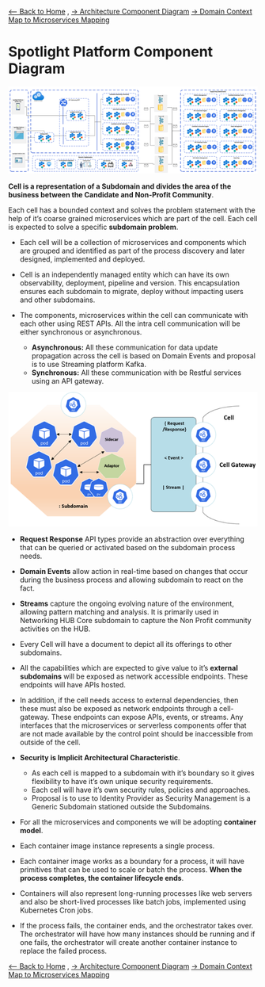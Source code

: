 [<-- Back to Home](../README.md) ,
[-> Architecture Component Diagram](./3_Arch_ArchitectureComponentDiagram.md)
[-> Domain Context Map to Microservices Mapping](./5_Arch_DomainContextMaptoMicroservicesMapping.md)

#  Spotlight Platform Component Diagram 
![Spotlight Platform Component Diagram](..//Images/SpotlightPlatformComponentDiagram.png)

**Cell is a representation of a Subdomain and divides the area of the business between the Candidate and Non-Profit Community**. 

Each cell has a bounded context and solves the problem statement with the help of it’s coarse grained microservices which are part of the cell. Each cell is expected to solve a specific **subdomain problem**.

- Each cell will be a collection of microservices and components which are grouped and identified as part of the process discovery and later designed, implemented and deployed. 
- Cell is an independently managed entity which can have its own observability, deployment, pipeline and version. This encapsulation ensures each subdomain to migrate, deploy without impacting users and other subdomains. 
- The components, microservices within the cell can communicate with each other using REST APIs. All the intra cell communication will be either synchronous or asynchronous.

  - **Asynchronous:** All these communication for data update propagation across the cell is based on Domain Events and proposal is to use Streaming platform Kafka.
  - **Synchronous:** All these communication with be Restful services using an API gateway.
  
![Cell Based Asynchronous Ssynchronous](..//Images/CellAsynchronousSsynchronous.png) 

  - **Request Response** API types provide an abstraction over everything that can be queried or activated based on the subdomain process needs.
  - **Domain Events** allow action in real-time based on changes that occur during the business process and allowing subdomain to react on the fact.
  - **Streams** capture the ongoing evolving nature of the environment, allowing pattern matching and analysis. It is primarily used in Networking HUB Core subdomain    to capture the Non Profit community activities on the HUB.

- Every Cell will have a document to depict all its offerings to other subdomains.
- All the capabilities which are expected to give value to it’s **external subdomains** will be exposed as network accessible endpoints. These endpoints will have APIs hosted. 
- In addition, if the cell needs access to external dependencies, then these must also be exposed as network endpoints through a cell-gateway. These endpoints can expose APIs, events, or streams. Any interfaces that the microservices or serverless components offer that are not made available by the control point should be inaccessible from outside of the cell. 

- **Security is Implicit Architectural Characteristic**. 
     - As each cell is mapped to a subdomain with it’s boundary so it gives flexibility to have it’s own unique security requirements. 
     - Each cell will have it’s own security rules, policies and approaches.
     - Proposal is to use to Identity Provider as Security Management is a Generic Subdomain stationed outside the Subdomains. 

- For all the microservices and components we will be adopting **container model**. 
- Each container image instance represents a single process. 
- Each container image works as a boundary for a process, it will have primitives that can be used to scale or batch the process. **When the process completes, the container lifecycle ends**. 
- Containers will also represent long-running processes like web servers and also be short-lived processes like batch jobs, implemented using Kubernetes Cron jobs. 
- If the process fails, the container ends, and the orchestrator takes over. The orchestrator will have how many instances should be running and if one fails, the orchestrator will create another container instance to replace the failed process.

[<-- Back to Home](../README.md) ,
[-> Architecture Component Diagram](./3_Arch_ArchitectureComponentDiagram.md)
[-> Domain Context Map to Microservices Mapping](./5_Arch_DomainContextMaptoMicroservicesMapping.md)
